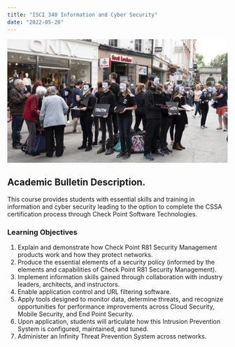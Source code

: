 ```yaml
---
title: "ISCI 340 Information and Cyber Security"
date: "2022-05-20"
---
```


![ISCI 340](../images/Dublin0165.jpg#blogImage)

## Academic Bulletin Description.
This course provides students with essential skills and training in information and cyber security leading to the option to complete the CSSA certification process through Check Point Software Technologies.

### Learning Objectives
1.	Explain and demonstrate how Check Point R81 Security Management products work and how they protect networks.
2.	Produce the essential elements of a security policy (informed by the elements and capabilities of Check Point R81 Security Management).
3.	Implement information skills gained through collaboration with industry leaders, architects, and instructors.
4.	Enable application control and URL filtering software.
5.	Apply tools designed to monitor data, determine threats, and recognize opportunities for performance improvements across Cloud Security, Mobile Security, and End Point Security.
6.	Upon application, students will articulate how this Intrusion Prevention System is configured, maintained, and tuned.
7.	Administer an Infinity Threat Prevention System across networks.
